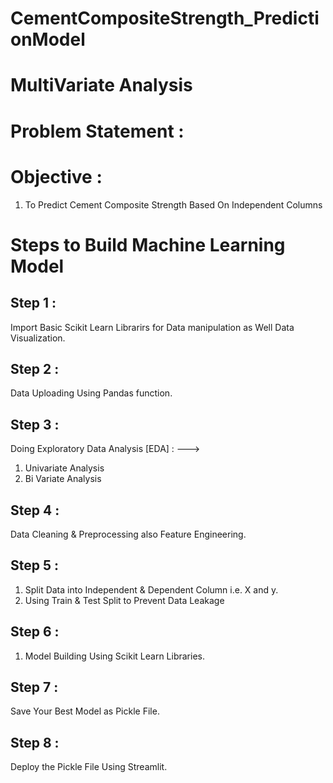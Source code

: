 # CementCompositeStrength_PredictionModel

# MultiVariate Analysis

# Problem Statement :

# Objective :

1. To Predict Cement Composite Strength Based On Independent Columns

# Steps to Build Machine Learning Model

## Step 1 :
Import Basic Scikit Learn Librarirs for Data manipulation as Well Data Visualization.

## Step 2 :
Data Uploading Using Pandas function.

## Step 3 :
Doing Exploratory Data Analysis [EDA] : --->
1. Univariate Analysis
2. Bi Variate Analysis

## Step 4 :
Data Cleaning & Preprocessing also Feature Engineering.

## Step 5 :
1. Split Data into Independent & Dependent Column i.e. X and y.
2. Using Train & Test Split to Prevent Data Leakage

## Step 6 : 
1. Model Building Using Scikit Learn Libraries.

## Step 7 :
Save Your Best Model as Pickle File.

## Step 8 :
Deploy the Pickle File Using Streamlit.